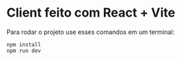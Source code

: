 # Client feito com React + Vite

Para rodar o projeto use esses comandos em um terminal:

    npm install
    npm run dev
